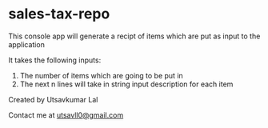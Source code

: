 # sales-tax-repo
This console app will generate a recipt of items which are put as input to the application

It takes the following inputs:
1. The number of items which are going to be put in
2. The next n lines will take in string input description for each item








Created by Utsavkumar Lal

Contact me at utsavll0@gmail.com
